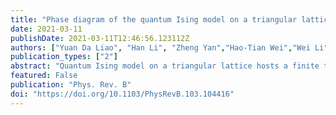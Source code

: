 ```yaml
---
title: "Phase diagram of the quantum Ising model on a triangular lattice under external field"
date: 2021-03-11
publishDate: 2021-03-11T12:46:56.123112Z
authors: ["Yuan Da Liao", "Han Li", "Zheng Yan","Hao-Tian Wei","Wei Li", "Yang Qi","Zi Yang Meng"]
publication_types: ["2"]
abstract: "Quantum Ising model on a triangular lattice hosts a finite temperature Berezinskii-Kosterlitz-Thouless (BKT) phase with emergent U(1) symmetry, and it will transit into an up-up-down (UUD) phase with C3 symmetry breaking upon an infinitesimal external field along the longitudinal direction, but the overall phase diagram spanned by the axes of external field and temperature remains opaque due to the lack of systematic investigations with controlled methodologies. By means of quantum Monte Carlo at finite temperature and ground state density matrix renormalization group simulations, we map out the phase diagram of triangular quantum Ising model. Starting from the upper BKT temperature at zero field, we obtain the phase boundary between the UUD and paramagnetic phases with its 2D q = 3 Potts universality at weak field and weakly first order transition at strong field. Originated from the lower BKT temperature at zero field, we analyze the low temperature phase boundary between the clock phase and the UUD phase with Ising symmetry breaking at weak fields and the quantum phase transition between the UUD and fully polarized phases at strong fields. The accurate many-body numerical results are consistent with our field theoretical analysis. The experimental relevance towards the BKT magnet TmMgGaO4 and programmable quantum simulators are also discussed."
featured: False
publication: "Phys. Rev. B"
doi: "https://doi.org/10.1103/PhysRevB.103.104416"
---
```



